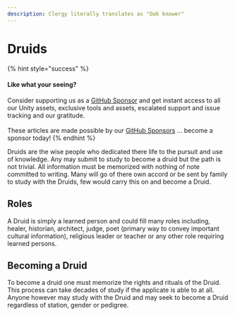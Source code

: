 ```yaml
---
description: Clergy literally translates as "Oak knower"
---
```


# Druids

{% hint style="success" %}
#### Like what your seeing?

Consider supporting us as a [GitHub Sponsor](../../../../become-a-sponsor.md) and get instant access to all our Unity assets, exclusive tools and assets, escalated support and issue tracking and our gratitude.\
\
These articles are made possible by our [GitHub Sponsors](https://github.com/sponsors/heathen-engineering) ... become a sponsor today!
{% endhint %}

Druids are the wise people who dedicated there life to the pursuit and use of knowledge. Any may submit to study to become a druid but the path is not trivial. All information must be memorized with nothing of note committed to writing. Many will go of there own accord or be sent by family to study with the Druids, few would carry this on and become a Druid.

## Roles

A Druid is simply a learned person and could fill many roles including, healer, historian, architect, judge, poet (primary way to convey important cultural information), religious leader or teacher or any other role requiring learned persons.

## Becoming a Druid

To become a druid one must memorize the rights and rituals of the Druid. This process can take decades of study if the applicate is able to at all. Anyone however may study with the Druid and may seek to become a Druid regardless of station, gender or pedigree.
